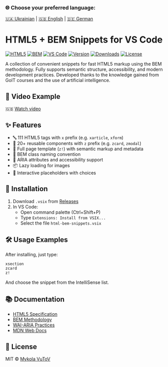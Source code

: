 ### 🌐 Choose your preferred language:

[🇺🇦 Ukrainian](README.md) | [🇬🇧 English](README.en.md) |
[🇩🇪 German](README.de.md)

# HTML5 + BEM Snippets for VS Code

[![HTML5](https://img.shields.io/badge/HTML5-E34F26?style=for-the-badge&logo=html5&logoColor=white)](https://html.spec.whatwg.org/)
[![BEM](https://img.shields.io/badge/BEM-000000?style=for-the-badge&logo=bem&logoColor=white)](https://en.bem.info/)
[![VS Code](https://img.shields.io/badge/VS_Code-007ACC?style=for-the-badge&logo=visual-studio-code&logoColor=white)](https://code.visualstudio.com/)
[![Version](https://img.shields.io/github/v/release/VuToV-Mykola/html-vscode-snippets)](https://github.com/VuToV-Mykola/html-vscode-snippets/releases)
[![Downloads](https://img.shields.io/github/downloads/VuToV-Mykola/html-vscode-snippets/total?label=Downloads)](https://github.com/VuToV-Mykola/html-vscode-snippets/releases/latest)
[![License](https://img.shields.io/badge/License-MIT-blue.svg)](LICENSE)

A collection of convenient snippets for fast HTML5 markup using the BEM
methodology. Fully supports semantic structure, accessibility, and modern
development practices. Developed thanks to the knowledge gained from GoIT
courses and the use of artificial intelligence.

## 🎥 Video Example

🇬🇧 [Watch video](./assets/example.mov)

## ✨ Features

- 🔤 111 HTML5 tags with `x` prefix (e.g. `xarticle`, `xform`)
- 🧩 20+ reusable components with `z` prefix (e.g. `zcard`, `zmodal`)
- 📄 Full page template (`z!`) with semantic markup and metadata
- 🔧 BEM class naming convention
- 🦾 ARIA attributes and accessibility support
- 📦 Lazy loading for images
- 🧠 Interactive placeholders with choices

## 🚀 Installation

1. Download `.vsix` from
   [Releases](https://github.com/VuToV-Mykola/html-vscode-snippets/releases/latest)
2. In VS Code:
   - Open command palette (Ctrl+Shift+P)
   - Type `Extensions: Install from VSIX...`
   - Select the file `html-bem-snippets.vsix`

## 🛠 Usage Examples

After installing, just type:

```
xsection
zcard
z!
```

And choose the snippet from the IntelliSense list.

## 📚 Documentation

- [HTML5 Specification](https://html.spec.whatwg.org/)
- [BEM Methodology](https://en.bem.info/methodology/)
- [WAI-ARIA Practices](https://www.w3.org/WAI/ARIA/apg/)
- [MDN Web Docs](https://developer.mozilla.org/)

## 📜 License

MIT © [Mykola VuToV](https://github.com/VuToV-Mykola)
